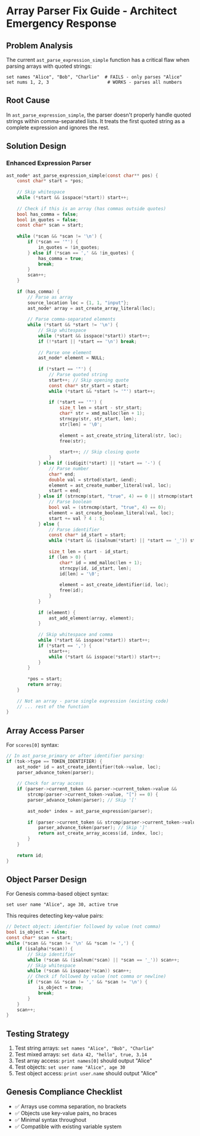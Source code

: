 # Array Parser Fix Guide - Architect Emergency Response

## Problem Analysis

The current `ast_parse_expression_simple` function has a critical flaw when parsing arrays with quoted strings:

```xmd
set names "Alice", "Bob", "Charlie"  # FAILS - only parses "Alice"
set nums 1, 2, 3                      # WORKS - parses all numbers
```

## Root Cause

In `ast_parse_expression_simple`, the parser doesn't properly handle quoted strings within comma-separated lists. It treats the first quoted string as a complete expression and ignores the rest.

## Solution Design

### Enhanced Expression Parser

```c
ast_node* ast_parse_expression_simple(const char** pos) {
    const char* start = *pos;
    
    // Skip whitespace
    while (*start && isspace(*start)) start++;
    
    // Check if this is an array (has commas outside quotes)
    bool has_comma = false;
    bool in_quotes = false;
    const char* scan = start;
    
    while (*scan && *scan != '\n') {
        if (*scan == '"') {
            in_quotes = !in_quotes;
        } else if (*scan == ',' && !in_quotes) {
            has_comma = true;
            break;
        }
        scan++;
    }
    
    if (has_comma) {
        // Parse as array
        source_location loc = {1, 1, "input"};
        ast_node* array = ast_create_array_literal(loc);
        
        // Parse comma-separated elements
        while (*start && *start != '\n') {
            // Skip whitespace
            while (*start && isspace(*start)) start++;
            if (!*start || *start == '\n') break;
            
            // Parse one element
            ast_node* element = NULL;
            
            if (*start == '"') {
                // Parse quoted string
                start++; // Skip opening quote
                const char* str_start = start;
                while (*start && *start != '"') start++;
                
                if (*start == '"') {
                    size_t len = start - str_start;
                    char* str = xmd_malloc(len + 1);
                    strncpy(str, str_start, len);
                    str[len] = '\0';
                    
                    element = ast_create_string_literal(str, loc);
                    free(str);
                    
                    start++; // Skip closing quote
                }
            } else if (isdigit(*start) || *start == '-') {
                // Parse number
                char* end;
                double val = strtod(start, &end);
                element = ast_create_number_literal(val, loc);
                start = end;
            } else if (strncmp(start, "true", 4) == 0 || strncmp(start, "false", 5) == 0) {
                // Parse boolean
                bool val = (strncmp(start, "true", 4) == 0);
                element = ast_create_boolean_literal(val, loc);
                start += val ? 4 : 5;
            } else {
                // Parse identifier
                const char* id_start = start;
                while (*start && (isalnum(*start) || *start == '_')) start++;
                
                size_t len = start - id_start;
                if (len > 0) {
                    char* id = xmd_malloc(len + 1);
                    strncpy(id, id_start, len);
                    id[len] = '\0';
                    
                    element = ast_create_identifier(id, loc);
                    free(id);
                }
            }
            
            if (element) {
                ast_add_element(array, element);
            }
            
            // Skip whitespace and comma
            while (*start && isspace(*start)) start++;
            if (*start == ',') {
                start++;
                while (*start && isspace(*start)) start++;
            }
        }
        
        *pos = start;
        return array;
    }
    
    // Not an array - parse single expression (existing code)
    // ... rest of the function
}
```

## Array Access Parser

For `scores[0]` syntax:

```c
// In ast_parse_primary or after identifier parsing:
if (tok->type == TOKEN_IDENTIFIER) {
    ast_node* id = ast_create_identifier(tok->value, loc);
    parser_advance_token(parser);
    
    // Check for array access
    if (parser->current_token && parser->current_token->value && 
        strcmp(parser->current_token->value, "[") == 0) {
        parser_advance_token(parser); // Skip '['
        
        ast_node* index = ast_parse_expression(parser);
        
        if (parser->current_token && strcmp(parser->current_token->value, "]") == 0) {
            parser_advance_token(parser); // Skip ']'
            return ast_create_array_access(id, index, loc);
        }
    }
    
    return id;
}
```

## Object Parser Design

For Genesis comma-based object syntax:

```xmd
set user name "Alice", age 30, active true
```

This requires detecting key-value pairs:

```c
// Detect object: identifier followed by value (not comma)
bool is_object = false;
const char* scan = start;
while (*scan && *scan != '\n' && *scan != ',') {
    if (isalpha(*scan)) {
        // Skip identifier
        while (*scan && (isalnum(*scan) || *scan == '_')) scan++;
        // Skip whitespace
        while (*scan && isspace(*scan)) scan++;
        // Check if followed by value (not comma or newline)
        if (*scan && *scan != ',' && *scan != '\n') {
            is_object = true;
            break;
        }
    }
    scan++;
}
```

## Testing Strategy

1. Test string arrays: `set names "Alice", "Bob", "Charlie"`
2. Test mixed arrays: `set data 42, "hello", true, 3.14`
3. Test array access: `print names[0]` should output "Alice"
4. Test objects: `set user name "Alice", age 30`
5. Test object access: `print user.name` should output "Alice"

## Genesis Compliance Checklist

- ✅ Arrays use comma separation, no brackets
- ✅ Objects use key-value pairs, no braces
- ✅ Minimal syntax throughout
- ✅ Compatible with existing variable system